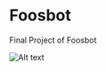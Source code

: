 # Foosbot
Final Project of Foosbot

![Alt text](http://s7.postimg.org/y2kwquqhn/foosbot_logo1.png "FoosBot")
